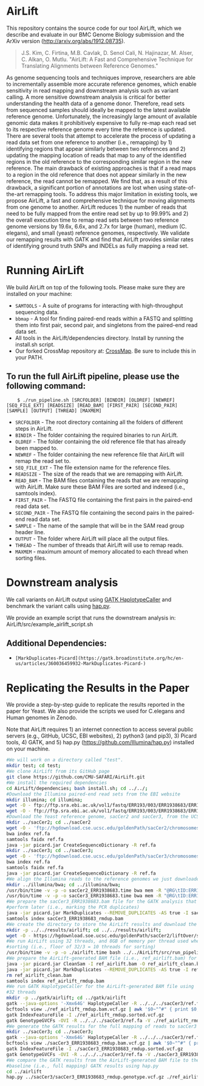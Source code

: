 # AirLift

This repository contains the source code for our tool AirLift, which we describe and evaluate in our BMC Genome Biology submission and the ArXiv version (http://arxiv.org/abs/1912.08735). 

>J.S. Kim, C. Firtina, M.B. Cavlak, D. Senol Cali, N. Hajinazar, M. Alser, C. Alkan, O. Mutlu. "AirLift: A Fast and Comprehensive Technique for Translating Alignments between Reference Genomes."

As genome sequencing tools and techniques improve, researchers are able to incrementally assemble more accurate reference genomes, which enable sensitivity in read mapping and downstream analysis such as variant calling. A more sensitive downstream analysis is critical for better understanding the health data of a genome donor. Therefore, read sets from sequenced samples should ideally be mapped to the latest available reference genome. Unfortunately, the increasingly large amount of available genomic data makes it prohibitively expensive to fully re-map each read set to its respective reference genome every time the reference is updated. There are several tools that attempt to accelerate the process of updating a read data set from one reference to another (i.e., remapping) by 1) identifying regions that appear similarly between two references and 2) updating the mapping location of reads that map to any of the identified regions in the old reference to the corresponding similar region in the new reference.  The main drawback of existing approaches is that if a read maps to a region in the old reference that does not appear similarly in the new reference, the read cannot be remapped. We find that, as a result of this drawback, a significant portion of annotations are lost when using state-of-the-art remapping tools. To address this major limitation in existing tools, we propose AirLift, a fast and comprehensive technique for moving alignments from one genome to another. AirLift reduces 1) the number of reads that need to be fully mapped from the entire read set by up to 99.99% and 2) the overall execution time to remap read sets between two reference genome versions by 19.6x, 6.6x, and 2.7x for large (human), medium (C.  elegans), and small (yeast) reference genomes, respectively. We validate our remapping results with GATK and find that AirLift provides similar rates of identifying ground truth SNPs and INDELs as fully mapping a read set.

# Running AirLift

We build AirLift on top of the following tools. Please make sure they are installed on your machine: 
* `SAMTOOLS` - A suite of programs for interacting with high-throughput sequencing data. 
* `bbmap` - A tool for finding paired-end reads within a FASTQ and splitting them into first pair, second pair, and singletons from the paired-end read data set. 
* All tools in the AirLift/dependencies directory. Install by running the install.sh script. 
* Our forked CrossMap repository at: [CrossMap](https://github.com/canfirtina/CrossMap). Be sure to include this in your PATH. 


## To run the full AirLift pipeline, please use the following command:
        
      	$ ./run_pipeline.sh [SRCFOLDER] [BINDIR] [OLDREF] [NEWREF] [SEQ_FILE_EXT] [READSIZE] [READ_BAM] [FIRST_PAIR] [SECOND_PAIR] [SAMPLE] [OUTPUT] [THREAD] [MAXMEM]

* `SRCFOLDER` - The root directory containing all the folders of different steps in AirLift. 
* `BINDIR` - The folder containing the required binaries to run AirLift. 
* `OLDREF` - The folder containing the old reference file that has already been mapped to.
* `NEWREF` - The folder containing the new reference file that AirLift will remap the read set to.
* `SEQ_FILE_EXT` - The file extension name for the reference files.
* `READSIZE` - The size of the reads that we are remapping with AirLift. 
* `READ_BAM` - The BAM files containing the reads that we are remapping with AirLift. Make sure these BAM Files are sorted and indexed (i.e., samtools index). 
* `FIRST_PAIR` - The FASTQ file containing the first pairs in the paired-end read data set. 
* `SECOND_PAIR` - The FASTQ file containing the second pairs in the paired-end read data set. 
* `SAMPLE` - The name of the sample that will be in the SAM read group header line. 
* `OUTPUT` - The folder where AirLift will place all the output files. 
* `THREAD` - The number of threads that AirLift will use to remap reads. 
* `MAXMEM` - maximum amount of memory allocated to each thread when sorting files. 



# Downstream analysis 

We call variants on AirLift output using [GATK HaplotypeCaller](https://gatk.broadinstitute.org/hc/en-us/articles/360037225632-HaplotypeCaller) and benchmark the variant calls using [hap.py](https://github.com/Illumina/hap.py/blob/master/doc/happy.md). 

We provide an example script that runs the downstream analysis in: AirLift/src/example_airlift_script.sh

## Additional Dependencies: 

* `[MarkDuplicates-Picard](https://gatk.broadinstitute.org/hc/en-us/articles/360036459932-MarkDuplicates-Picard-)` 


# Replicating the Results in the Paper

We provide a step-by-step guide to replicate the results reported in the paper
for Yeast. We also provide the scripts we used for C.elegans and Human genomes
in Zenodo.

Note that AirLift requires 1) an internet connection to access several
public servers (e.g., GitHub, UCSC, EBI websites), 2) python3 (and pip3), 3) 
Picard tools, 4) GATK, and 5) hap.py (https://github.com/Illumina/hap.py) 
installed on your machine.

```bash
#We will work on a directory called "test".
mkdir test; cd test;
#We clone AirLift from its GitHub page
git clone https://github.com/CMU-SAFARI/AirLift.git
#We install the required dependencies
cd AirLift/dependencies; bash install.sh; cd ../../;
#Download the Illumina paired-end read sets from the EBI website
mkdir illumina; cd illumina;
wget -O - ftp://ftp.sra.ebi.ac.uk/vol1/fastq/ERR193/003/ERR1938683/ERR1938683_1.fastq.gz | gunzip -c > ERR1938683_1.fastq
wget -O - ftp://ftp.sra.ebi.ac.uk/vol1/fastq/ERR193/003/ERR1938683/ERR1938683_2.fastq.gz | gunzip -c > ERR1938683_2.fastq
#Download the Yeast reference genome, sacCer2 and sacCer3, from the UCSC website, and create their BWA index files. We also create the Picard's dictionary files, which will be necessary for the GATK analysis.
mkdir ../sacCer2; cd ../sacCer2
wget -O - 'ftp://hgdownload.cse.ucsc.edu/goldenPath/sacCer2/chromosomes/chr*' | gunzip -c > ref.fa
bwa index ref.fa
samtools faidx ref.fa
java -jar picard.jar CreateSequenceDictionary -R ref.fa
mkdir ../sacCer3; cd ../sacCer3;
wget -O - 'ftp://hgdownload.cse.ucsc.edu/goldenPath/sacCer3/chromosomes/chr*' | gunzip -c > ref.fa
bwa index ref.fa
samtools faidx ref.fa
java -jar picard.jar CreateSequenceDictionary -R ref.fa
#We align the Illumina reads to the reference genomes we just downloaded
mkdir ../illumina/bwa; cd ../illumina/bwa;
/usr/bin/time -v -p -o sacCer2_ERR1938683.time bwa mem -R "@RG\tID:ERR1938683\tSM:ERR1938683\tPL:illumina\tLB:ERR1938683" -t 22 ../../sacCer2/ref.fa ../ERR1938683_1.fastq ../ERR1938683_2.fastq | samtools view -h -F4 | samtools sort -l5 -m 8G -@ 10 > sacCer2_ERR1938683.bam; samtools index sacCer2_ERR1938683.bam;
/usr/bin/time -v -p -o sacCer3_ERR1938683.time bwa mem -R "@RG\tID:ERR1938683\tSM:ERR1938683\tPL:illumina\tLB:ERR1938683" -t 22 ../../sacCer3/ref.fa ../ERR1938683_1.fastq ../ERR1938683_2.fastq | samtools view -h -F4 | samtools sort -l5 -m 8G -@ 10 > sacCer3_ERR1938683.bam; samtools index sacCer3_ERR1938683.bam;
#We prepare the sacCer3_ERR1938683.bam file for the GATK analysis that we will
#perform later (i.e., marking the PCR duplicates)
java -jar picard.jar MarkDuplicates --REMOVE_DUPLICATES -AS true -I sacCer3_ERR1938683.bam -O sacCer3_ERR1938683_rmdup.bam -M sacCer3_ERR1938683.txt
samtools index sacCer3_ERR1938683_rmdup.bam
#We create the directory to store the AirLift results and download the chain file from the UCSC website under that directory
mkdir -p ../../results/airlift; cd ../../results/airlift;
wget -O - https://hgdownload.soe.ucsc.edu/goldenPath/sacCer2/liftOver/sacCer2ToSacCer3.over.chain.gz | gunzip -c > ref.chain
#We run AirLift using 32 threads, and 8GB of memory per thread used when 
#sorting (i.e., floor of 32/3 = 10 threads for sorting)
/usr/bin/time -v -p -o ./airlift.time bash ../../AirLift/src/run_pipeline.sh ../../AirLift/src/ ../../AirLift/dependencies/bin ../../sacCer2/ ../../sacCer3/ fa 150 ../../illumina/bwa/sacCer2_ERR1938683.bam ../../illumina/ERR1938683_1.fastq ../../illumina/ERR1938683_2.fastq ERR1938683 ./ 32 8G
#We prepare the AirLift-generated BAM file (i.e., ref_airlift.bam) for GATK
java -jar picard.jar CleanSam -I ref_airlift.bam -O ref_airlift_clean.bam
java -jar picard.jar MarkDuplicates --REMOVE_DUPLICATES -AS true -I ref_airlift_clean.bam -O ref_airlift_rmdup.bam -M ref_airlift.txt
rm ref_airlift_clean.bam
samtools index ref_airlift_rmdup.bam
#We run GATK HaplotypeCaller for the AirLift-generated BAM file using
#32 threads
mkdir -p ../gatk/airlift; cd ../gatk/airlift
gatk --java-options '-Xmx64G' HaplotypeCaller -R ../../../sacCer3/ref.fa -I ../../airlift/ref_airlift_rmdup.bam -O ./ref_airlift_rmdup.bam.vcf.gz --native-pair-hmm-threads 32 -RF ValidAlignmentStartReadFilter -RF ValidAlignmentEndReadFilter -OVI -ERC GVCF
bcftools view ./ref_airlift_rmdup.bam.vcf.gz | awk '$0~"^#" { print $0; next } { print $0 | "LC_ALL=C sort -k1,1 -k2,2n" }' | bcftools view -O z -o ./ref_airlift_rmdup.sorted.vcf.gz
gatk IndexFeatureFile -I ./ref_airlift_rmdup.sorted.vcf.gz
gatk GenotypeGVCFs -OVI -R ../../../sacCer3/ref.fa -V ./ref_airlift_rmdup.sorted.vcf.gz -O ./ref_airlift_rmdup.genotype.vcf.gz
#We generate the GATK results for the full mapping of reads to sacCer3
mkdir ../sacCer3; cd ../sacCer3;
gatk --java-options '-Xmx64G' HaplotypeCaller -R ../../../sacCer3/ref.fa -I ../../../illumina/bwa/sacCer3_ERR1938683_rmdup.bam -O ./sacCer3_ERR1938683_rmdup.bam.vcf.gz --native-pair-hmm-threads 32 -RF ValidAlignmentStartReadFilter -RF ValidAlignmentEndReadFilter -OVI -ERC GVCF
bcftools view ./sacCer3_ERR1938683_rmdup.bam.vcf.gz | awk '$0~"^#" { print $0; next } { print $0 | "LC_ALL=C sort -k1,1 -k2,2n" }' | bcftools view -O z -o ./sacCer3_ERR1938683_rmdup.sorted.vcf.gz
gatk IndexFeatureFile -I ./sacCer3_ERR1938683_rmdup.sorted.vcf.gz
gatk GenotypeGVCFs -OVI -R ../../../sacCer3/ref.fa -V ./sacCer3_ERR1938683_rmdup.sorted.vcf.gz -O ./sacCer3_ERR1938683_rmdup.genotype.vcf.gz
#We compare the GATK results from the AirLift-generated BAM file to the 
#baseline (i.e., full mapping) GATK results using hap.py
cd ../airlift
hap.py ../sacCer3/sacCer3_ERR1938683_rmdup.genotype.vcf.gz ./ref_airlift_rmdup.genotype.vcf.gz -r ../../../sacCer3/ref.fa -o ./ref_airlift_rmdup.genotype.vcf.gz_full_mapping --threads 32
```
